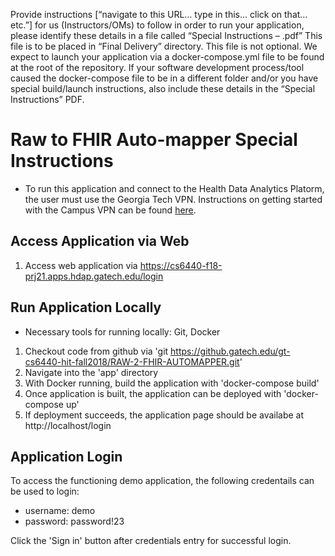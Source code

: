 Provide instructions [“navigate to this URL… type in this… click on that…etc.”] for us (Instructors/OMs) to follow in order to run your application, please identify these details in a file called “Special Instructions – <Team Name>.pdf” This file is to be placed in “Final Delivery” directory. This file is not optional. We expect to launch your application via a docker-compose.yml file to be found at the root of the repository. If your software development process/tool caused the docker-compose file to be in a different folder and/or you have special build/launch instructions, also include these details in the “Special Instructions” PDF.

# Raw to FHIR Auto-mapper Special Instructions

* To run this application and connect to the Health Data Analytics Platorm, the user must use the Georgia Tech VPN. Instructions on getting started with the Campus VPN can be found [here](https://f_aq.oit.gatech.edu/content/how-do-i-get-started-campus-vpn).

## Access Application via Web
1. Access web application via https://cs6440-f18-prj21.apps.hdap.gatech.edu/login

## Run Application Locally
* Necessary tools for running locally: Git, Docker
1. Checkout code from github via 'git https://github.gatech.edu/gt-cs6440-hit-fall2018/RAW-2-FHIR-AUTOMAPPER.git'
2. Navigate into the 'app' directory
3. With Docker running, build the application with 'docker-compose build'
4. Once application is built, the application can be deployed with 'docker-compose up'
5. If deployment succeeds, the application page should be availabe at http://localhost/login

## Application Login
To access the functioning demo application, the following credentails can be used to login:
* username: demo
* password: password!23

Click the 'Sign in' button after credentials entry for successful login.

